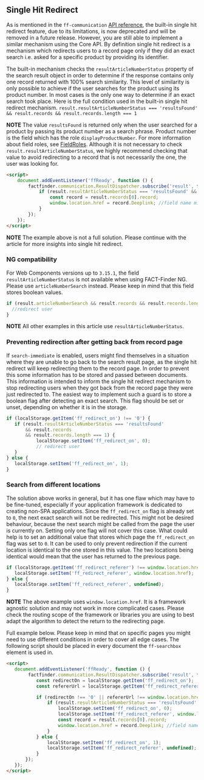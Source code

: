 ## Single Hit Redirect

As is mentioned in the `ff-communication` [API reference](/api/3.x/ff-communication#tab=api), the built-in single hit redirect feature, due to its limitations, is now deprecated and will be removed in a future release.
However, you are still able to implement a similar mechanism using the Core API.
By definition single hit redirect is a mechanism which redirects users to a record page only if they did an exact search i.e. asked for a specific product by providing its identifier.

The built-in mechanism checks the `resultArticleNumberStatus` property of the search result object in order to determine if the response contains only one record returned with 100% search similarity.
This level of similarity is only possible to achieve if the user searches for the product using its product number.
In most cases is the only one way to determine if an exact search took place.
Here is the full condition used in the built-in single hit redirect mechanism.
`result.resultArticleNumberStatus === 'resultsFound' && result.records && result.records.length === 1`

**NOTE** The value `resultsFound` is returned only when the user searched for a product by passing its product number as a search phrase.
Product number is the field which has the role `displayProductNumber`.
For more information about field roles, see [FieldRoles](/documentation/3.x/field-roles).
Although it is not necessary to check `result.resultArticleNumberStatus`, we highly recommend checking that value to avoid redirecting to a record that is not necessarily the one, the user was looking for.

```html
<script>
    document.addEventListener('ffReady', function () {
        factfinder.communication.ResultDispatcher.subscribe('result', function(result) {
            if (result.resultArticleNumberStatus === 'resultsFound' && result.records && result.records.length === 1) {
                const record = result.records[0].record;
                window.location.href = record.Deeplink; //field name might be different. Check your feed file 
            }       
        });
    });
</script> 
```
**NOTE** The example above is not a full solution. Please continue with the article for more insights into single hit redirect.


### NG compatibility
For Web Components versions up to `3.15.1`, the field `resultArticleNumberStatus` is not available when using FACT-Finder NG.
Please use `articleNumberSearch` instead.
Please keep in mind that this field stores boolean values. 

  ```javascript
 if (result.articleNumberSearch && result.records && result.records.length === 1) {
    //redirect user
}      
```

**NOTE** All other examples in this article use `resultArticleNumberStatus`. 


### Preventing redirection after getting back from record page
If `search-immediate` is enabled, users might find themselves in a situation where they are unable to go back to the search result page, as the single hit redirect will keep redirecting them to the record page.
In order to prevent this some information has to be stored and passed between documents. This information is intended to inform the single hit redirect mechanism to stop redirecting users when they got back from the record page they were just redirected to.
The easiest way to implement such a guard is to store a boolean flag after detecting an exact search.
This flag should be set or unset, depending on whether it is in the storage.

 ```javascript
 if (localStorage.getItem('ff_redirect_on') !== '0') {
    if (result.resultArticleNumberStatus === 'resultsFound' 
        && result.records 
        && result.records.length === 1) {
            localStorage.setItem('ff_redirect_on', 0); 
            // redirect user
    }   
} else {
    localStorage.setItem('ff_redirect_on', 1); 
}   
 ```

### Search from different locations
The solution above works in general, but it has one flaw which may have to be fine-tuned, especially if your application framework is dedicated to creating non-SPA applications.
Since the `ff_redirect_on` flag is already set to `0`, the next exact search will not be redirected.
This might not be desired behaviour, because the next search might be called from the page the user is currently on.
Setting only one flag will not cover this case.
What could help is to set an additional value that stores which page the `ff_redirect_on` flag was set to `0`.
It can be used to only prevent redirection if the current location is identical to the one stored in this value.
The two locations being identical would mean that the user has returned to the previous page.
  
 ```javascript
if (localStorage.getItem('ff_redirect_referer') !== window.location.href) {
    localStorage.setItem('ff_redirect_referer', window.location.href);
} else {                    
    localStorage.setItem('ff_redirect_referer', undefined); 
}   
 ```

**NOTE** The above example uses `window.location.href`. It is a framework agnostic solution and may not work in more complicated cases. Please check the routing scope of the framework or libraries you are using to best adapt the algorithm to detect the return to the redirecting page.

Full example below.
Please keep in mind that on specific pages you might need to use different conditions in order to cover all edge cases.
The following script should be placed in every document the `ff-searchbox` element is used in.
 ```html
<script>
    document.addEventListener('ffReady', function () {
         factfinder.communication.ResultDispatcher.subscribe('result', function(result) {
            const redirectOn = localStorage.getItem('ff_redirect_on');
            const refererUrl = localStorage.getItem('ff_redirect_referer');

            if (redirectOn !== '0' || refererUrl !== window.location.href) {                 
                if (result.resultArticleNumberStatus === 'resultsFound' && result.records && result.records.length === 1) {
                    localStorage.setItem('ff_redirect_on', 0); 
                    localStorage.setItem('ff_redirect_referer', window.location.href);
                    const record = result.records[0].record;
                    window.location.href = record.Deeplink; //field name might be different. Check your feed file 
                }  
            } else {
                localStorage.setItem('ff_redirect_on', 1); 
                localStorage.setItem('ff_redirect_referer', undefined); 
            }   
        });
    });
</script> 
 ```
